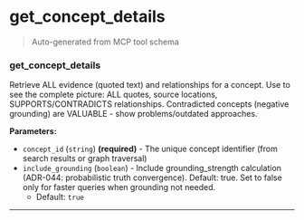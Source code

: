 # get_concept_details

> Auto-generated from MCP tool schema

### get_concept_details

Retrieve ALL evidence (quoted text) and relationships for a concept. Use to see the complete picture: ALL quotes, source locations, SUPPORTS/CONTRADICTS relationships. Contradicted concepts (negative grounding) are VALUABLE - show problems/outdated approaches.

**Parameters:**

- `concept_id` (`string`) **(required)** - The unique concept identifier (from search results or graph traversal)
- `include_grounding` (`boolean`) - Include grounding_strength calculation (ADR-044: probabilistic truth convergence). Default: true. Set to false only for faster queries when grounding not needed.
  - Default: `true`

---
